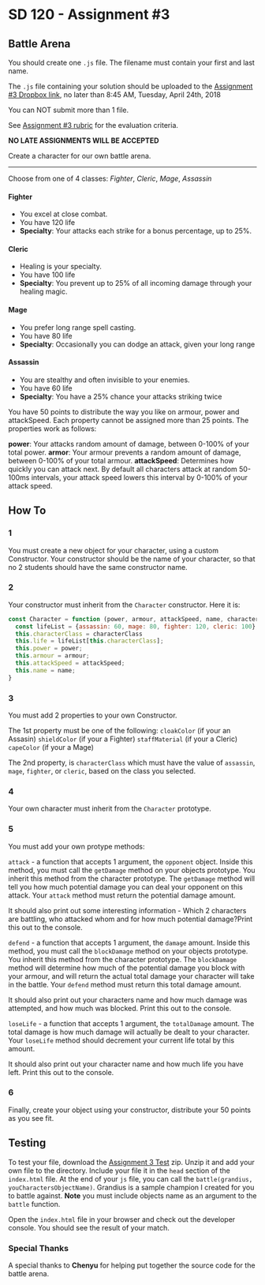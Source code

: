 # SD 120 - Assignment #3 
## Battle Arena

You should create one `.js` file. The filename must contain your first and last name.

The `.js` file containing your solution should be uploaded to the [Assignment #3 Dropbox link](https://www.dropbox.com/request/VpxVqbkVYOpuIvnPUQVP), no later than 8:45 AM, Tuesday, April 24th, 2018

You can NOT submit more than 1 file. 

See [Assignment #3 rubric]() for the evaluation criteria.

**NO LATE ASSIGNMENTS WILL BE ACCEPTED**


Create a character for our own battle arena.

---

Choose from one of 4 classes: *Fighter*, *Cleric*, *Mage*, *Assassin*

#### Fighter

* You excel at close combat.
* You have 120 life
* **Specialty**: Your attacks each strike for a bonus percentage, up to 25%.

#### Cleric

* Healing is your specialty.
* You have 100 life
* **Specialty**: You prevent up to 25% of all incoming damage through your healing magic.

#### Mage

* You prefer long range spell casting.
* You have 80 life
* **Specialty**: Occasionally you can dodge an attack, given your long range

#### Assassin

* You are stealthy and often invisible to your enemies.
* You have 60 life
* **Specialty**: You have a 25% chance your attacks striking twice

You have 50 points to distribute the way you like on armour, power and attackSpeed. Each property cannot be assigned more than 25 points.
The properties work as follows: 

**power**: Your attacks random amount of damage, between 0-100% of your total power.
**armor**: Your armour prevents a random amount of damage, between 0-100% of your total armour.
**attackSpeed**: Determines how quickly you can attack next. By default all characters attack at random 50-100ms intervals, your attack speed lowers this interval by 0-100% of your attack speed.

## How To

### 1 

You must create a new object for your character, using a custom Constructor. Your constructor should be the name of your character, so that no 2 students should have the same constructor name. 

### 2 

Your constructor must inherit from the `Character` constructor. Here it is:

```javascript
const Character = function (power, armour, attackSpeed, name, characterClass) {
  const lifeList = {assassin: 60, mage: 80, fighter: 120, cleric: 100};
  this.characterClass = characterClass
  this.life = lifeList[this.characterClass];
  this.power = power;
  this.armour = armour;
  this.attackSpeed = attackSpeed;
  this.name = name;
}
```

### 3

You must add 2 properties to your own Constructor.

The 1st property must be one of the following:
`cloakColor` (if your an Assasin)
`shieldColor` (if your a Fighter)
`staffMaterial` (if your a Cleric)
`capeColor` (if your a Mage)

The 2nd property, is `characterClass` which must have the value of `assassin`, `mage`, `fighter`, or `cleric`, based on the class you selected.

### 4

Your own character must inherit from the `Character` prototype.

### 5

You must add your own protype methods:

`attack` - a function that accepts 1 argument, the `opponent` object. Inside this method, you must call the `getDamage` method on your objects prototype. You inherit this method from the character prototype. The `getDamage` method will tell you how much potential damage you can deal your opponent on this attack. Your `attack` method must return the potential damage amount. 

It should also print out some interesting information - Which 2 characters are battling, who attacked whom and for how much potential damage?Print this out to the console.

`defend` - a function that accepts 1 argument, the `damage` amount. Inside this method, you must call the `blockDamage` method on your objects prototype. You inherit this method from the character prototype. The `blockDamage` method will determine how much of the potential damage you block with your armour, and will return the actual total damage your character will take in the battle. Your `defend` method must return this total damage amount.

It should also print out your characters name and how much damage was attempted, and how much was blocked. Print this out to the console.

`loseLife` - a function that accepts 1 argument, the `totalDamage` amount. The total damage is how much damage will actually be dealt to your character. Your `loseLife` method should decrement your current life total by this amount.

It should also print out your character name and how much life you have left. Print this out to the console.

### 6 

Finally, create your object using your constructor, distribute your 50 points as you see fit.

## Testing

To test your file, download the [Assignment 3 Test](https://github.com/jniziol/ObjectOrientedJavascript/blob/master/assignment3Test.zip) zip. Unzip it and add your own file to the directory. Include your file it in the `head` section of the `index.html` file. At the end of your `js` file, you can call the `battle(grandius, youCharactersObjectName)`. Grandius is a sample champion I created for you to battle against. **Note** you must include objects name as an argument to the `battle` function.

Open the `index.html` file in your browser and check out the developer console. You should see the result of your match.

### Special Thanks

A special thanks to **Chenyu** for helping put together the source code for the battle arena.
